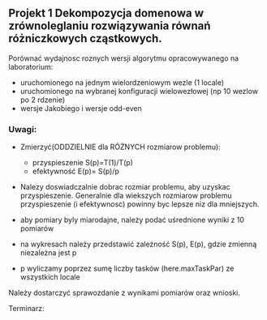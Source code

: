 <!-- class: center, middle, inverse -->

## Projekt 1 Dekompozycja domenowa w zrównoleglaniu rozwiązywania równań różniczkowych cząstkowych.

Porównać wydajnosc roznych wersji algorytmu opracowywanego na laboratorium:
  
 * uruchomionego na jednym wielordzeniowym wezle (1 locale)
 * uruchomionego na wybranej konfiguracji wielowezłowej (np 10 wezlow po 2 rdzenie)
 * wersje Jakobiego  i wersje odd-even

### Uwagi:

 * Zmierzyć(ODDZIELNIE dla RÓŻNYCH rozmiarow problemu):
    - przyspieszenie S(p)=T(1)/T(p)
    -  efektywność E(p)= S(p)/p

* Nalezy doswiadczalnie dobrac rozmiar problemu, aby uzyskac przyspieszenie. Generalnie dla wiekszych rozmiarow
 problemu przyspieszenie (i efektywnosc) powinny byc lepsze niz dla mniejszych.
 
 * aby pomiary byly miarodajne, należy podać uśrednione wyniki z 10 pomiarów
   
 * na wykresach należy przedstawić zależność S(p), E(p), gdzie zmienną niezależna jest p
 
 * p wyliczamy poprzez sumę liczby tasków (here.maxTaskPar) ze wszystkich locale 
    
  Należy dostarczyć sprawozdanie z wynikami pomiarów oraz wnioski.

Terminarz:

  

